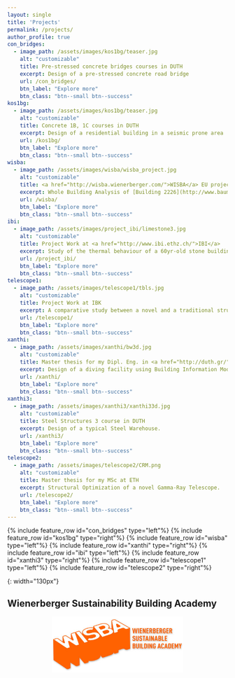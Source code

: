 ```yaml
---
layout: single
title: 'Projects'
permalink: /projects/
author_profile: true
con_bridges:
  - image_path: /assets/images/kos1bg/teaser.jpg
    alt: "customizable"
    title: Pre-stressed concrete bridges courses in DUTH
    excerpt: Design of a pre-stressed concrete road bridge
    url: /con_bridges/
    btn_label: "Explore more"
    btn_class: "btn--small btn--success"
kos1bg:
  - image_path: /assets/images/kos1bg/teaser.jpg
    alt: "customizable"
    title: Concrete 1B, 1C courses in DUTH
    excerpt: Design of a residential building in a seismic prone area
    url: /kos1bg/
    btn_label: "Explore more"
    btn_class: "btn--small btn--success"
wisba:
  - image_path: /assets/images/wisba/wisba_project.jpg
    alt: "customizable"
    title: <a href="http://wisba.wienerberger.com/">WISBA</a> EU project
    excerpt: Whole Building Analysis of [Building 2226](http://www.baumschlager-eberle.com/en/projects/project-details/project/buerogebaeude.html) from a "Climate Change" future energy scenario point of view.
    url: /wisba/
    btn_label: "Explore more"
    btn_class: "btn--small btn--success"
ibi:
  - image_path: /assets/images/project_ibi/limestone3.jpg
    alt: "customizable"
    title: Project Work at <a href="http://www.ibi.ethz.ch/">IBI</a>
    excerpt: Study of the thermal behaviour of a 60yr-old stone building using BIM.
    url: /project_ibi/
    btn_label: "Explore more"
    btn_class: "btn--small btn--success"
telescope1:
  - image_path: /assets/images/telescope1/tbls.jpg
    alt: "customizable"
    title: Project Work at IBK
    excerpt: A comparative study between a novel and a traditional structural concept for a ground-based Gamma-Ray telescope.
    url: /telescope1/
    btn_label: "Explore more"
    btn_class: "btn--small btn--success"
xanthi:
  - image_path: /assets/images/xanthi/bw3d.jpg
    alt: "customizable"
    title: Master thesis for my Dipl. Eng. in <a href="http://duth.gr/">DUTH</a>
    excerpt: Design of a diving facility using Building Information Modelling.
    url: /xanthi/
    btn_label: "Explore more"
    btn_class: "btn--small btn--success"
xanthi3:
  - image_path: /assets/images/xanthi3/xanthi33d.jpg
    alt: "customizable"
    title: Steel Structures 3 course in DUTH
    excerpt: Design of a typical Steel Warehouse.
    url: /xanthi3/
    btn_label: "Explore more"
    btn_class: "btn--small btn--success"
telescope2:
  - image_path: /assets/images/telescope2/CRM.png
    alt: "customizable"
    title: Master thesis for my MSc at ETH
    excerpt: Structural Optimization of a novel Gamma-Ray Telescope.
    url: /telescope2/
    btn_label: "Explore more"
    btn_class: "btn--small btn--success"
---
```


{% include feature_row id="con_bridges" type="left"%}
{% include feature_row id="kos1bg" type="right"%}
{% include feature_row id="wisba" type="left"%}
{% include feature_row id="xanthi" type="right"%}
{% include feature_row id="ibi" type="left"%}
{% include feature_row id="xanthi3" type="right"%}
{% include feature_row id="telescope1" type="left"%}
{% include feature_row id="telescope2" type="right"%}


[wisba_logo]: ../assets/images/wisba_logo.jpg
{: width="130px"}

## Wienerberger Sustainability Building Academy
<p align="center">
  <img src="../assets/images/wisba_logo.jpg" alt="wisba_logo" width="300px"/>
</p>

